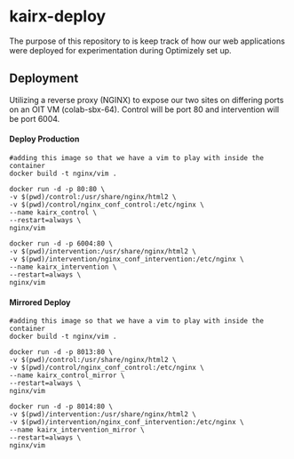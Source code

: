 # kairx-deploy
The purpose of this repository to is keep track of how our web applications were deployed for
experimentation during Optimizely set up.

## Deployment
Utilizing a reverse proxy (NGINX) to expose our two sites on differing
ports on an OIT VM (colab-sbx-64). Control will be port 80 and intervention will
be port 6004.

#### Deploy Production
```
#adding this image so that we have a vim to play with inside the container
docker build -t nginx/vim .

docker run -d -p 80:80 \
-v $(pwd)/control:/usr/share/nginx/html2 \
-v $(pwd)/control/nginx_conf_control:/etc/nginx \
--name kairx_control \
--restart=always \
nginx/vim

docker run -d -p 6004:80 \
-v $(pwd)/intervention:/usr/share/nginx/html2 \
-v $(pwd)/intervention/nginx_conf_intervention:/etc/nginx \
--name kairx_intervention \
--restart=always \
nginx/vim
```

#### Mirrored Deploy
```
#adding this image so that we have a vim to play with inside the container
docker build -t nginx/vim .

docker run -d -p 8013:80 \
-v $(pwd)/control:/usr/share/nginx/html2 \
-v $(pwd)/control/nginx_conf_control:/etc/nginx \
--name kairx_control_mirror \
--restart=always \
nginx/vim

docker run -d -p 8014:80 \
-v $(pwd)/intervention:/usr/share/nginx/html2 \
-v $(pwd)/intervention/nginx_conf_intervention:/etc/nginx \
--name kairx_intervention_mirror \
--restart=always \
nginx/vim
```
